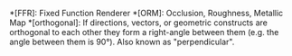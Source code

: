 *[FFR]: Fixed Function Renderer
*[ORM]: Occlusion, Roughness, Metallic Map
*[orthogonal]: If directions, vectors, or geometric constructs are orthogonal to each other they form a right-angle between them (e.g. the angle between them is 90°). Also known as "perpendicular".